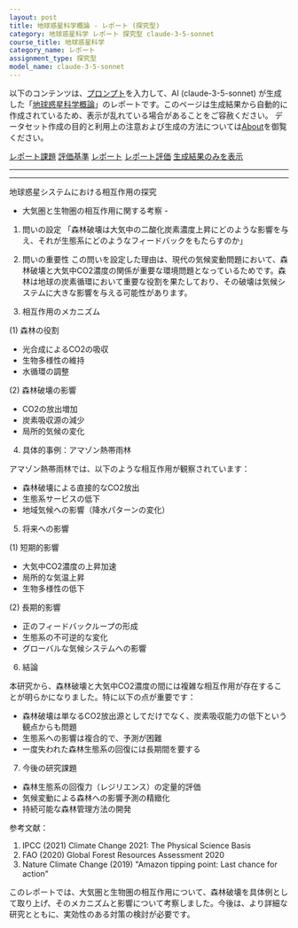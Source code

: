 ```yaml
---
layout: post
title: 地球惑星科学概論 - レポート (探究型)
category: 地球惑星科学 レポート 探究型 claude-3-5-sonnet
course_title: 地球惑星科学
category_name: レポート
assignment_type: 探究型
model_name: claude-3-5-sonnet
---
```


以下のコンテンツは、[プロンプト](http://127.0.0.1:8000/generated/地球惑星科学/claude-3-5-sonnet/prompt_レポート-探究型.md)を入力して、AI (claude-3-5-sonnet) が生成した「[地球惑星科学概論](/contents/地球惑星科学/)」のレポートです。このページは生成結果から自動的に作成されているため、表示が乱れている場合があることをご容赦ください。
データセット作成の目的と利用上の注意および生成の方法については[About](/About)を御覧ください。

[レポート課題](../レポート課題-探究型)
[評価基準](../評価基準-探究型)
[レポート](../レポート-探究型)
[レポート評価](../レポート評価-探究型)
[生成結果のみを表示](http://127.0.0.1:8000/generated/地球惑星科学/claude-3-5-sonnet/レポート-探究型.md)
  

***
***
  
地球惑星システムにおける相互作用の探究
- 大気圏と生物圏の相互作用に関する考察 -

1. 問いの設定
「森林破壊は大気中の二酸化炭素濃度上昇にどのような影響を与え、それが生態系にどのようなフィードバックをもたらすのか」

2. 問いの重要性
この問いを設定した理由は、現代の気候変動問題において、森林破壊と大気中CO2濃度の関係が重要な環境問題となっているためです。森林は地球の炭素循環において重要な役割を果たしており、その破壊は気候システムに大きな影響を与える可能性があります。

3. 相互作用のメカニズム

(1) 森林の役割
- 光合成によるCO2の吸収
- 生物多様性の維持
- 水循環の調整

(2) 森林破壊の影響
- CO2の放出増加
- 炭素吸収源の減少
- 局所的気候の変化

4. 具体的事例：アマゾン熱帯雨林

アマゾン熱帯雨林では、以下のような相互作用が観察されています：

- 森林破壊による直接的なCO2放出
- 生態系サービスの低下
- 地域気候への影響（降水パターンの変化）

5. 将来への影響

(1) 短期的影響
- 大気中CO2濃度の上昇加速
- 局所的な気温上昇
- 生物多様性の低下

(2) 長期的影響
- 正のフィードバックループの形成
- 生態系の不可逆的な変化
- グローバルな気候システムへの影響

6. 結論

本研究から、森林破壊と大気中CO2濃度の間には複雑な相互作用が存在することが明らかになりました。特に以下の点が重要です：

- 森林破壊は単なるCO2放出源としてだけでなく、炭素吸収能力の低下という観点からも問題
- 生態系への影響は複合的で、予測が困難
- 一度失われた森林生態系の回復には長期間を要する

7. 今後の研究課題

- 森林生態系の回復力（レジリエンス）の定量的評価
- 気候変動による森林への影響予測の精緻化
- 持続可能な森林管理方法の開発

参考文献：
1. IPCC (2021) Climate Change 2021: The Physical Science Basis
2. FAO (2020) Global Forest Resources Assessment 2020
3. Nature Climate Change (2019) "Amazon tipping point: Last chance for action"

このレポートでは、大気圏と生物圏の相互作用について、森林破壊を具体例として取り上げ、そのメカニズムと影響について考察しました。今後は、より詳細な研究とともに、実効性のある対策の検討が必要です。
